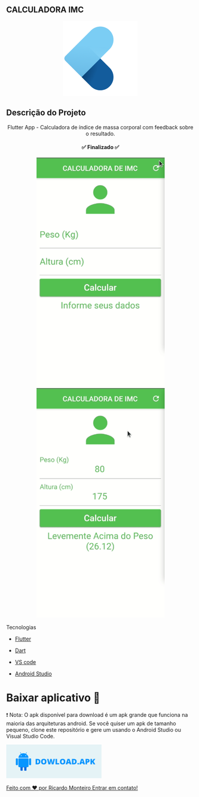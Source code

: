
## CALCULADORA IMC

<p align="center">
   <img  alt="Logo" title="#myflutterproject" src="./assets/github/logo.svg"  width="200" />
</p>


## Descrição do Projeto
<p align="center">Flutter App - Calculadora de índice de massa corporal com feedback sobre o resultado.</p>


<h4 align="center"> 
	✅  Finalizado  ✅
</h4>

<p align="center">

  <img  src="assets/github/ladoA.gif">
  <img  src="assets/github/ladoB.gif">
</p>


Tecnologias

-  [Flutter](https://flutter.dev/)
-  [Dart](https://dart.dev/)
-  [VS code](https://code.visualstudio.com/)

-  [Android Studio](https://developer.android.com/studio)

# Baixar aplicativo 📲
 :exclamation: Nota: O apk disponível para download é um apk grande que funciona na maioria das arquiteturas android. Se você  quiser um apk de tamanho pequeno, clone este repositório e gere um usando o Android Studio ou Visual Studio Code.

<a href="">
<img src="assets/github/dowload.png" width="255" height="90" />
</ a>

Feito com ♥ por Ricardo Monteiro  [Entrar em contato!](https://www.linkedin.com/in/ricardohmonteiro/)



